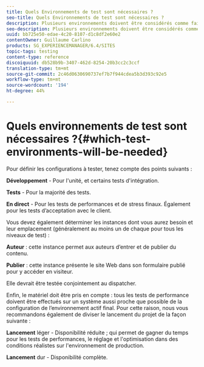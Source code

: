 ```yaml
---
title: Quels Environnements de test sont nécessaires ?
seo-title: Quels Environnements de test sont nécessaires ?
description: Plusieurs environnements doivent être considérés comme faisant partie des tests.
seo-description: Plusieurs environnements doivent être considérés comme faisant partie des tests.
uuid: bb725e50-edae-4c20-8107-d1c8df2e60e2
contentOwner: Guillaume Carlino
products: SG_EXPERIENCEMANAGER/6.4/SITES
topic-tags: testing
content-type: reference
discoiquuid: db528b9b-3407-462d-8254-20b3cc2c3ccf
translation-type: tm+mt
source-git-commit: 2c46d0630690737ef7b7f944cdea5b3d393c92e5
workflow-type: tm+mt
source-wordcount: '194'
ht-degree: 44%

---
```



# Quels environnements de test sont nécessaires ?{#which-test-environments-will-be-needed}

Pour définir les configurations à tester, tenez compte des points suivants :

**Développement**  - Pour l&#39;unité, et certains tests d&#39;intégration.

**Tests**  - Pour la majorité des tests.

**En direct**  - Pour les tests de performances et de stress finaux. Également pour les tests d’acceptation avec le client.

Vous devez également déterminer les instances dont vous aurez besoin et leur emplacement (généralement au moins un de chaque pour tous les niveaux de test) :

**Auteur**  : cette instance permet aux auteurs d’entrer et de publier du contenu.

**Publier**  : cette instance présente le site Web dans son formulaire publié pour y accéder en visiteur.

Elle devrait être testée conjointement au dispatcher.

Enfin, le matériel doit être pris en compte : tous les tests de performance doivent être effectués sur un système aussi proche que possible de la configuration de l’environnement actif final. Pour cette raison, nous vous recommandons également de diviser le lancement du projet de la façon suivante :

**Lancement**  léger - Disponibilité réduite ; qui permet de gagner du temps pour les tests de performances, le réglage et l&#39;optimisation dans des conditions réalistes sur l&#39;environnement de production.

**Lancement**  dur - Disponibilité complète.
